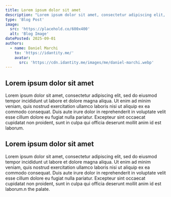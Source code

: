 ```yaml
---
title: Lorem ipsum dolor sit amet
description: "Lorem ipsum dolor sit amet, consectetur adipiscing elit, sed do eiusmod tempor incididunt ut labore et dolore magna aliqua."
type: 'Blog Post'
image:
  src: 'https://placehold.co/600x400'
  alt: 'Blog Image'
datePosted: 2025-09-01
authors:
  - name: Daniel Marchi
    to: 'https://idantity.me/'
    avatar:
      src: 'https://cdn.idantity.me/images/me/daniel-marchi.webp'
---
```


## Lorem ipsum dolor sit amet

Lorem ipsum dolor sit amet, consectetur adipiscing elit, sed do eiusmod tempor incididunt ut labore et dolore magna aliqua. Ut enim ad minim veniam, quis nostrud exercitation ullamco laboris nisi ut aliquip ex ea commodo consequat. Duis aute irure dolor in reprehenderit in voluptate velit esse cillum dolore eu fugiat nulla pariatur. Excepteur sint occaecat cupidatat non proident, sunt in culpa qui officia deserunt mollit anim id est laborum.

## Lorem ipsum dolor sit amet

Lorem ipsum dolor sit amet, consectetur adipiscing elit, sed do eiusmod tempor incididunt ut labore et dolore magna aliqua. Ut enim ad minim veniam, quis nostrud exercitation ullamco laboris nisi ut aliquip ex ea commodo consequat. Duis aute irure dolor in reprehenderit in voluptate velit esse cillum dolore eu fugiat nulla pariatur. Excepteur sint occaecat cupidatat non proident, sunt in culpa qui officia deserunt mollit anim id est laborum.n the palate.
